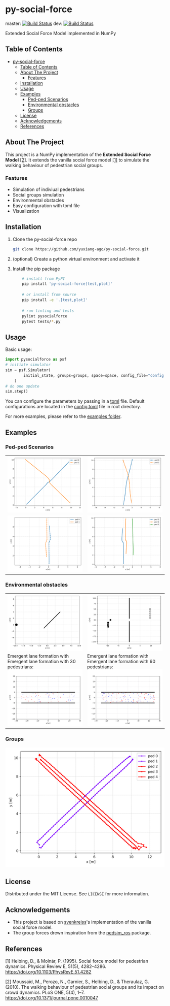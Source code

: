 # py-social-force

master: [![Build Status](https://travis-ci.com/yuxiang-gao/py-social-force.svg?branch=master)](https://travis-ci.com/yuxiang-gao/py-social-force)
dev: [![Build Status](https://travis-ci.com/yuxiang-gao/py-social-force.svg?branch=dev)](https://travis-ci.com/yuxiang-gao/py-social-force)

Extended Social Force Model implemented in NumPy


## Table of Contents

- [py-social-force](#py-social-force)
  - [Table of Contents](#table-of-contents)
  - [About The Project](#about-the-project)
    - [Features](#features)
  - [Installation](#installation)
  - [Usage](#usage)
  - [Examples](#examples)
    - [Ped-ped Scenarios](#ped-ped-scenarios)
    - [Environmental obstacles](#environmental-obstacles)
    - [Groups](#groups)
  - [License](#license)
  - [Acknowledgements](#acknowledgements)
  - [References](#references)

## About The Project

This project is a NumPy implementation of the **Extended Social Force Model** [[2]](#2).
It extends the vanilla social force model [[1]](#1) to simulate the walking behaviour of pedestrian social groups.

### Features

- Simulation of indiviual pedestrians
- Social groups simulation
- Environmental obstacles
- Easy configuration with toml file
- Visualization

## Installation
 
1. Clone the py-social-force repo

    ```sh
    git clone https://github.com/yuxiang-ago/py-social-force.git
    ```

2. (optional) Create a python virtual environment and activate it
3. Install the pip package

    ```sh
        # install from PyPI
        pip install 'py-social-force[test,plot]'

        # or install from source
        pip install -e '.[test,plot]'

        # run linting and tests
        pylint pysocialforce
        pytest tests/*.py
    ```


## Usage

Basic usage:

```python
import pysocialforce as psf
# initiate simulator
sim = psf.Simulator(
        initial_state, groups=groups, space=space, config_file="config.toml"
    )
# do one update
sim.step()
```

You can configure the parameters by passing in a [toml](https://github.com/toml-lang/toml) file.
Default configurations are located in the [config.toml](config.toml) file in root directory.

For more examples, please refer to the [examples folder](examples).

## Examples
### Ped-ped Scenarios
|                                           |                                       |
| ----------------------------------------- | ------------------------------------- |
| ![crossing](images/crossing.png)          | ![narrow](images/narrow_crossing.png) |
| ![opposing](image/../images/opposing.png) | ![2opposing](images/2opposing.png)    |
### Environmental obstacles
|                                                                                                      |                                                                                                       |
| ---------------------------------------------------------------------------------------------------- | ----------------------------------------------------------------------------------------------------- |
| ![sperator](images/separator.gif)                                                                    | ![gate](images/gate.gif)                                                                              |
| Emergent lane formation with Emergent lane formation with 30 pedestrians: ![](images/walkway_30.gif) | Emergent lane formation with Emergent lane formation with 60 pedestrians:  ![](images/walkway_60.gif) |

### Groups
![](images/group_crossing.png)



## License

Distributed under the MIT License. See `LICENSE` for more information.

## Acknowledgements

- This project is based on [svenkreiss](https://github.com/svenkreiss)'s implementation of the vanilla social force model.
- The group forces drewn inspiration from the [pedsim_ros][pedsim_ros] package.

## References

<a id="1">[1]</a> Helbing, D., & Molnár, P. (1995). Social force model for pedestrian dynamics. Physical Review E, 51(5), 4282–4286. https://doi.org/10.1103/PhysRevE.51.4282

<a id="2">[2]</a> Moussaïd, M., Perozo, N., Garnier, S., Helbing, D., & Theraulaz, G. (2010). The walking behaviour of pedestrian social groups and its impact on crowd dynamics. PLoS ONE, 5(4), 1–7. https://doi.org/10.1371/journal.pone.0010047

[socialforce]: https://github.com/svenkreiss/socialforce

[pedsim_ros]: https://github.com/srl-freiburg/pedsim_ros